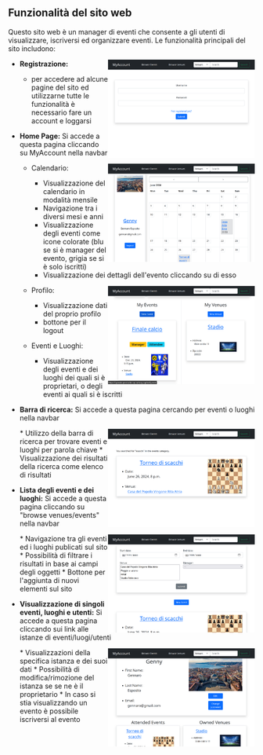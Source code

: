 ## Funzionalità del sito web

Questo sito web è un manager di eventi che consente a gli utenti di visualizzare, iscriversi ed organizzare eventi. Le funzionalità principali del sito includono:

   
* **Registrazione:**
    <img align="right" src="readme_imgs/register.png" alt="My Image"  width="300">
    * per accedere ad alcune pagine del sito ed utilizzarne tutte le funzionalità è necessario fare un account e loggarsi  
* **Home Page:**
Si accede a questa pagina cliccando su MyAccount nella navbar
   * Calendario:
       <img align="right" src="readme_imgs/home.png" alt="My Image"  width="300">

       * Visualizzazione del calendario in modalità mensile
       * Navigazione tra i diversi mesi e anni
       * Visualizzazione degli eventi come icone colorate (blu se si è manager del evento, grigia se si è solo iscritti)
       * Visualizzazione dei dettagli dell'evento cliccando su di esso

   * Profilo:
       <img align="right" src="readme_imgs/home.1.png" alt="My Image" width="300">
       * Visualizzazione dati del proprio profilo
       * bottone per il logout
   * Eventi e Luoghi:
       * Visualizzazione degli eventi e dei luoghi dei quali si è proprietari, o degli eventi ai quali si è iscritti

* **Barra di ricerca:**
Si accede a questa pagina cercando per eventi o luoghi nella navbar

    <img align="right" src="readme_imgs/search.png" alt="My Image" width="300">
    * Utilizzo della barra di ricerca per trovare eventi e luoghi per parola chiave
    * Visualizzazione dei risultati della ricerca come elenco di risultati
* **Lista degli eventi e dei luoghi:**
Si accede a questa pagina cliccando su "browse venues/events" nella navbar

    <img align="right" src="readme_imgs/showevents.png" alt="My Image" width="300">
    * Navigazione tra gli eventi ed i luoghi publicati sul sito
    * Possibilità di filtrare i risultati in base ai campi degli oggetti
    * Bottone per l'aggiunta di nuovi elementi sul sito
* **Visualizzazione di singoli eventi, luoghi e utenti:**
Si accede a questa pagina cliccando sui link alle istanze di eventi/luogi/utenti

    <img align="right" src="readme_imgs/showuser.png" alt="My Image" width="300">
    * Visualizzazioni della specifica istanza e dei suoi dati
    * Possibilità di modifica/rimozione del istanza se se ne è il proprietario
    * In caso si stia visualizzando un evento è possibile iscriversi al evento

